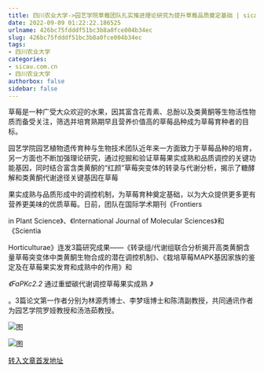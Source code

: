 ```yaml
---
title: 四川农业大学->园艺学院草莓团队扎实推进理论研究为提升草莓品质奠定基础 | sicau.com.cn
date: 2022-09-09 01:22:22.186525
urlname: 426bc75fdddf51bc3b8a0fce004b34ec
slug: 426bc75fdddf51bc3b8a0fce004b34ec
tags: 
- 四川农业大学
categories:
- sicau.com.cn
- 四川农业大学
authorbox: false
sidebar: false
---
```

草莓是一种广受大众欢迎的水果，因其富含花青素、总酚以及类黄酮等生物活性物质而备受关注，筛选并培育熟期早且营养价值高的草莓品种成为草莓育种者的目标。

园艺学院园艺植物遗传育种与生物技术团队近年来一方面致力于草莓品种的培育，另一方面也不断加强理论研究，通过挖掘和验证草莓果实成熟和品质调控的关键功能基因，同时结合富含类黄酮的“红颜”草莓突变体的转录与代谢分析，揭示了糖酵解和类黄酮代谢途径关键基因在草莓
<!--more-->
果实成熟与品质形成中的调控机制，为草莓育种奠定基础，以为大众提供更多更有营养更美味的优质草莓。日前，团队在国际学术期刊《Frontiers

in Plant Science》、《International Journal of Molecular Sciences》和《Scientia

Horticulturae》连发3篇研究成果——《转录组/代谢组联合分析揭开高类黄酮含量草莓突变体中类黄酮生物合成的潜在调控机制》、《栽培草莓MAPK基因家族的鉴定及在草莓果实发育和成熟中的作用》和

_《FaPKc2.2_ 通过重塑碳代谢调控草莓果实成熟 _》_

。3篇论文第一作者分别为林源秀博士、李梦瑶博士和陈清副教授，共同通讯作者为园艺学院罗娅教授和汤浩茹教授。

![图](https://news.sicau.edu.cn/__local/E/79/AF/3FCE13C2431912A2569E2FF6D31_F97CF38A_17912.jpg)

![图](https://news.sicau.edu.cn/__local/E/69/EB/31E950263C3AD143A8A17A05E9D_2EA237FA_366CA.jpg)

[转入文章首发地址](https://news.sicau.edu.cn/info/1078/69434.htm)